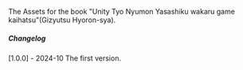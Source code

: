 The Assets for the book "Unity Tyo Nyumon Yasashiku wakaru game kaihatsu"(Gizyutsu Hyoron-sya).

##### Changelog
[1.0.0] - 2024-10
The first version.

